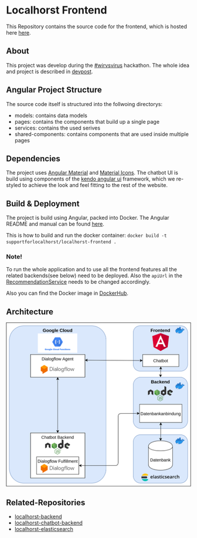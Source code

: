 # Localhorst Frontend
This  Repository contains the source code for the frontend, which is hosted here [here](http://support-for-localhorst.philenius.de/).

## About
This project was develop during the [#wirvsvirus](https://wirvsvirushackathon.org/) hackathon. The whole idea and project is described
 in [devpost](https://devpost.com/software/1_016_a_lokale_unternehmen_support_your_localho-r-st).

## Angular Project Structure
The source code itself is structured into the follwoing directorys:
- models: contains data models
- pages: contains the components that build up a single page
- services: contains the used serives
- shared-components: contains components that are used inside multiple pages

## Dependencies
The project uses [Angular Material](https://material.angular.io/) and [Material Icons](https://material.io/resources/icons/?style=baseline).
The chatbot UI is build using components of the [kendo angular ui](https://www.telerik.com/kendo-angular-ui/components/conversationalui/integrations/dialogflow/) framework, which we re-styled to achieve the look and feel fitting to the rest of the website.

## Build & Deployment
The project is build using Angular, packed into Docker. The Angular README and manual can be found [here](/app/README.md).

This is how to build and run the docker container:
`docker build -t supportforlocalhorst/localhorst-frontend .`

### Note!
To run the whole application and to use all the frontend features all the related backends(see below) need to be deployed. Also the `apiUrl` in the [RecommendationService](/app/src/app/services/recommendation.service.ts) needs to be changed accordingly.

Also you can find the Docker image in [DockerHub](https://hub.docker.com/repository/docker/supportforlocalhorst/localhorst-frontend).

## Architecture
![architecture overview diagram](/Architecture.png)

## Related-Repositories
- [localhorst-backend](https://github.com/Social-Developers-Club/localhorst-backend)
- [localhorst-chatbot-backend](https://github.com/Social-Developers-Club/localhorst-chatbot-backend)
- [localhorst-elasticsearch](https://github.com/Social-Developers-Club/localhorst-elasticsearch)
